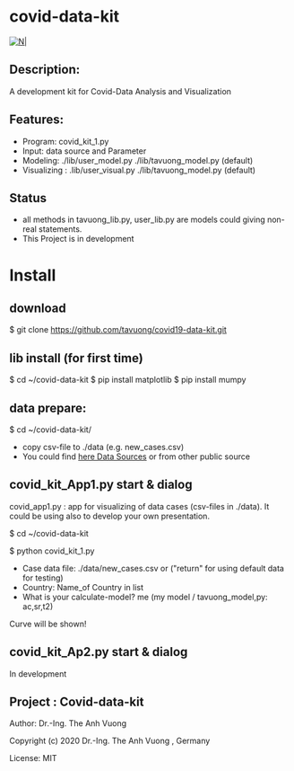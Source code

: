 # covid-data-kit
[![N|](https://vuongblog.files.wordpress.com/2020/05/git_pt_vuong60.png)](https://vuongblog.wordpress.com)
## Description:
A development kit for Covid-Data Analysis and Visualization
## Features:
- Program: covid_kit_1.py
- Input: data source and Parameter
- Modeling:     ./lib/user_model.py ./lib/tavuong_model.py (default)
- Visualizing : .lib/user_visual.py ./lib/tavuong_model.py (default)

## Status
- all methods in tavuong_lib.py, user_lib.py  are  models could giving non-real statements.
- This Project is in development

# Install
## download
$ git clone https://github.com/tavuong/covid19-data-kit.git

## lib install (for first time)
$ cd ~/covid-data-kit
$ pip install matplotlib
$ pip install mumpy

## data prepare: 
$ cd ~/covid-data-kit/

- copy csv-file to ./data (e.g. new_cases.csv) 
- You could find [here Data Sources](https://ourworldindata.org/coronavirus-source-data) or from other public source 

## covid_kit_App1.py start & dialog
covid_app1.py : app for visualizing of data cases (csv-files in ./data). It could be using also to develop your own presentation.  

$ cd ~/covid-data-kit

$ python covid_kit_1.py

- Case data file: ./data/new_cases.csv or ("return" for using default data for testing) 
- Country: Name_of Country in list
- What is your calculate-model? me (my model / tavuong_model,py: ac,sr,t2)

Curve will be shown!

## covid_kit_Ap2.py start & dialog
In development

Project : Covid-data-kit
----
Author: Dr.-Ing. The Anh Vuong 

Copyright (c) 2020 Dr.-Ing. The Anh Vuong , Germany

License: MIT
